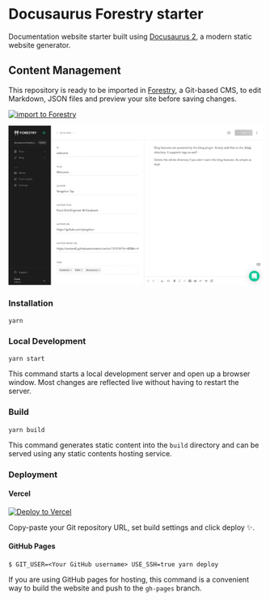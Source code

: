 # Docusaurus Forestry starter

Documentation website starter built using [Docusaurus 2](https://v2.docusaurus.io/), a modern static website generator.

## Content Management

This repository is ready to be imported in [Forestry](https://forestry.io), a Git-based CMS, to edit Markdown, JSON files and preview your site before saving changes.

[![import to Forestry](https://assets.forestry.io/import-to-forestryK.svg)](https://app.forestry.io/quick-start?repo=DirtyF/docusaurus-forestry-starter&engine=other)

![Forestry CMS](./static/img/forestry-cms.png)

### Installation

```
yarn
```

### Local Development

```
yarn start
```

This command starts a local development server and open up a browser window. Most changes are reflected live without having to restart the server.

### Build

```
yarn build
```

This command generates static content into the `build` directory and can be served using any static contents hosting service.

### Deployment

#### Vercel

[![Deploy to Vercel](https://vercel.com/button)](https://vercel.com/import/git)

Copy-paste your Git repository URL, set build settings and click deploy ✨.

#### GitHub Pages

```
$ GIT_USER=<Your GitHub username> USE_SSH=true yarn deploy
```

If you are using GitHub pages for hosting, this command is a convenient way to build the website and push to the `gh-pages` branch.
